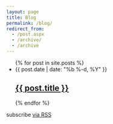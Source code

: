 ```yaml
---
layout: page
title: Blog
permalink: /blog/
redirect_from:
  - /post.aspx
  - /archive/
  - /archive
---
```


<div class="container">
  <div class="row">
      <div class="col-md-12">    
          <ul class="post-list">
            {% for post in site.posts %}
              <li>
                <span class="post-meta">{{ post.date | date: "%b %-d, %Y" }}</span>
                <h2>
                  <a class="post-link" href="{{ post.url | prepend: site.baseurl }}">{{ post.title }}</a>
                </h2>
              </li>
            {% endfor %}
          </ul>
          <p class="rss-subscribe">subscribe <a href="{{ "/feed" | prepend: site.baseurl }}">via RSS</a></p>
        </div>
    </div>
</div>